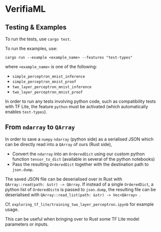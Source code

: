 # VerifiaML

## Testing & Examples

To run the tests, use `cargo test`. 

To run the examples, use:
```
cargo run --example <example_name> --features "test-types"
```

where `<example_name>` is one of the following:

- `simple_perceptron_mnist_inference`
- `simple_perceptron_mnist_proof`
- `two_layer_perceptron_mnist_inference`
- `two_layer_perceptron_mnist_proof`

In order to run any tests involving python code, such as compatibility tests with TF Lite, the feature `python` must be activated (which automatically enables `test-types`).

## From `ndarray` to `QArray`

In order to save a `numpy` `ndarray` (python side) as a serialised JSON which can be directly read into a `QArray` of ours (Rust side),
- Convert the `ndarray` into an `OrderedDict` using our custom python function `tensor_to_dict` (available in several of the python notebooks)
- Pass the resulting `OrderedDict` together with the destination path to `json.dump`.

The saved JSON file can be deserialised over in Rust with `QArray::read(path: &str) -> QArray`. If instead of a single `OrderedDict`, a python list of `OrderedDict`s is passed to `json.dump`, the resulting file can be deserialised with `QArray::read_list(path: &str) -> Vec<QArray> `.

Cf. `exploring_tf_lite/training_two_layer_perceptron.ipynb` for example usage.

This can be useful when bringing over to Rust some TF Lite model parameters or inputs.
